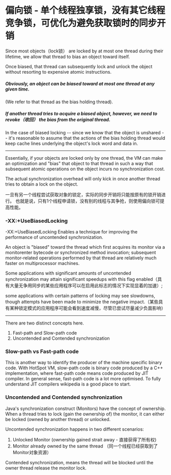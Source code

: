 # 偏向锁 - 单个线程独享锁，没有其它线程竞争锁，可优化为避免获取锁时的同步开销

Since most objects（lock锁） are locked by at most one thread during their lifetime, we allow that thread to bias an object toward itself. 

Once biased, that thread can subsequently lock and unlock the object without resorting to expensive atomic instructions. 

##### Obviously, an object can be biased toward at most one thread at any given time.
 
(We refer to that thread as the bias holding thread). 

##### If another thread tries to acquire a biased object, however, we need to revoke（收回） the bias from the original thread.

In the case of biased locking -- since we know that the object is unshared -- it's reasonable to assume that the actions of the bias holding thread would keep cache lines underlying the object's lock word and data in.

--------------------------------------------------------------------------------

Essentially, if your objects are locked only by one thread, the VM can make an optimization and "bias" that object to that thread in such a way that subsequent atomic operations on the object incurs no synchronization cost.

The actual synchronization overhead will only kick in once another thread tries to obtain a lock on the object.

一旦有另一个线程尝试获取对象的锁定，实际的同步开销将只能按原有的锁开销进行。
也就是说，只有1个线程申请锁，没有别的线程与其争抢，则使用偏向锁可提高性能。

### -XX:+UseBiasedLocking 
-XX:+UseBiasedLocking Enables a technique for improving the performance of uncontended synchronization. 

An object is "biased" toward the thread which first acquires its monitor via a monitorenter bytecode or synchronized method invocation; subsequent monitor-related operations performed by that thread are relatively much faster on multiprocessor machines. 

Some applications with significant amounts of uncontended synchronization may attain significant speedups with this flag enabled（具有大量无争用同步的某些应用程序可以在启用此标志的情况下实现显着的加速）; 

some applications with certain patterns of locking may see slowdowns, though attempts have been made to minimize the negative impact.（某些具有某种锁定模式的应用程序可能会看到速度减慢，尽管已尝试尽量减少负面影响）

--------------------------------------------------------------------------------
There are two distinct concepts here.
  1. Fast-path and Slow-path code
  2. Uncontended and Contended synchronization

### Slow-path vs Fast-path code
This is another way to identify the producer of the machine specific binary code.
With HotSpot VM, slow-path code is binary code produced by a C++ implementation, where fast-path code means code produced by JIT compiler.
In general sense, fast-path code is a lot more optimised. To fully understand JIT compilers wikipedia is a good place to start.

### Uncontended and Contended synchronization
Java's synchronization construct (Monitors) have the concept of ownership. When a thread tries to lock (gain the ownership of) the monitor, it can either be locked (owned by another thread) or unlocked.

Uncontended synchronization happens in two different scenarios:
  1. Unlocked Monitor (ownership gained strait away - 直接获得了所有权)
  2. Monitor already owned by the same thread （同一个线程已经获取到了Monitor对象资源）

Contended synchronization, means the thread will be blocked until the owner thread release the monitor lock.


